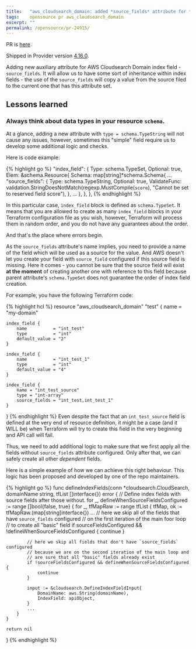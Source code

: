 ```yaml
---
title:   "aws_cloudsearch_domain: added *source_fields* attribute for *index_field*"
tags:    opensource pr aws_cloudsearch_domain
excerpt: ""
permalink: /opensource/pr-24915/
---
```


PR is [ here][pr].

Shipped in Provider version [4.16.0](https://github.com/hashicorp/terraform-provider-aws/releases/tag/v4.16.0).

Adding new auxiliary attribute for AWS Cloudsearch Domain index field - `source_fields`. It will allow us to have some sort
of inheritance within index fields - the use of the `source_fields` will copy a value from the source filed to the current
one that has this attribute set.

## Lessons learned

### Always think about data types in your resource `schema`.

At a glance, adding a new attribute with `type = schema.TypeString` will not cause any issues, however, sometimes this
"simple" field require us to develop some additional logic and checks.

Here is code example:

{% highlight go %}
"index_field": {
    Type:     schema.TypeSet,
    Optional: true,
    Elem: &schema.Resource{
        Schema: map[string]*schema.Schema{
            ...
            "source_fields": {
                Type:         schema.TypeString,
                Optional:     true,
                ValidateFunc: validation.StringDoesNotMatch(regexp.MustCompile(`score`), "Cannot be set to reserved field score"),
            },
            ...
        },
    },
},
{% endhighlight %}

In this particular case, `index_field` block is defined as `schema.TypeSet`. It means that you are allowed to create as many `index_field`
blocks in your Terraform configuration file as you wish, however, Terraform will process them in random order, and you do
not have any guarantees about the order.

And that's the place where errors begin.

As the `source_fields` attribute's name implies, you need to provide a name of the field which will be used as a source for the 
value. And AWS doesn't let you create your field with `source_field` configured if this source field is missing. Here it comes - 
you cannot be sure that the source field will exist **at the moment** of creating another one with reference to this
field because parent attribute's `schema.TypeSet` does not guarantee the order of index field creation.

For example, you have the following Terraform code:

{% highlight hcl %}
resource "aws_cloudsearch_domain" "test" {
    name = "my-domain"

    index_field {
        name          = "int_test"
        type          = "int"
        default_value = "2"
    }

    index_field {
        name          = "int_test_1"
        type          = "int"
        default_value = "4"
    }

    index_field {
        name = "int_test_source"
        type = "int-array"
        source_fields = "int_test,int_test_1"
    }
}
{% endhighlight %}
Even despite the fact that an `int_test_source` field is defined at the very end of resource definition, it might be a case
(and it WILL be) when Terraform will try to create this field in the very beginning and API call will fail. 

Thus, we need to add additional logic to make sure that we first apply all the fields without `source_fields` attribute configured.
Only after that, we can safely create all other *dependent* fields.

Here is a simple example of how we can achieve this right behaviour. This logic has been proposed and developed by one
of the repo maintainers. 

{% highlight go %}
func defineIndexFields(conn *cloudsearch.CloudSearch, domainName string, tfList []interface{}) error {
    // Define index fields with source fields after those without.
    for _, defineWhenSourceFieldsConfigured := range []bool{false, true} {
        for _, tfMapRaw := range tfList {
            tfMap, ok := tfMapRaw.(map[string]interface{})
            ...
            // here we skip all of the fields that have `source_fields` configured
            // on the first iteration of the main foor loop
            // to create all "basic" field
           if sourceFieldsConfigured && !defineWhenSourceFieldsConfigured {
                continue
            }

            // here we skip all fields that don't have `source_fields` configured
            // because we are on the second iteration of the main loop and
            // are sure that all "basic" fields already exist
            if !sourceFieldsConfigured && defineWhenSourceFieldsConfigured {
                continue
            }
    
            input := &cloudsearch.DefineIndexFieldInput{
                DomainName: aws.String(domainName),
                IndexField: apiObject,
            }
            ...
        }
    }

    return nil
}
{% endhighlight %}

[pr]: https://github.com/hashicorp/terraform-provider-aws/pull/24915